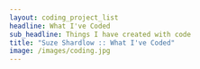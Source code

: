 ```yaml
---
layout: coding_project_list
headline: What I've Coded
sub_headline: Things I have created with code
title: "Suze Shardlow :: What I've Coded"
image: /images/coding.jpg
---
```

